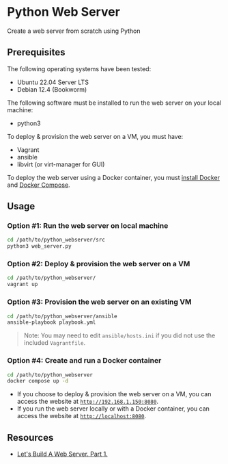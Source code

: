 # Python Web Server

Create a web server from scratch using Python

## Prerequisites

The following operating systems have been tested:

- Ubuntu 22.04 Server LTS
- Debian 12.4 (Bookworm)

The following software must be installed to run the web server on your local machine:

- python3

To deploy & provision the web server on a VM, you must have:

- Vagrant
- ansible
- libvirt (or virt-manager for GUI)

To deploy the web server using a Docker container, you must [install Docker](https://docs.docker.com/engine/install/)
and [Docker Compose](https://docs.docker.com/compose/install/).

## Usage

### Option #1: Run the web server on local machine

```bash
cd /path/to/python_webserver/src
python3 web_server.py
```

### Option #2: Deploy & provision the web server on a VM

```bash
cd /path/to/python_webserver/
vagrant up
```

### Option #3: Provision the web server on an existing VM

```bash
cd /path/to/python_webserver/ansible
ansible-playbook playbook.yml
```

> Note: You may need to edit `ansible/hosts.ini` if you did not use the included `Vagrantfile`.

### Option #4: Create and run a Docker container

```bash
cd /path/to/python_webserver
docker compose up -d
```

- If you choose to deploy & provision the web server on a VM, you can access the website at [`http://192.168.1.150:8080`](http://192.168.1.150:8080).
- If you run the web server locally or with a Docker container, you can access the website at [`http://localhost:8080`](http://localhost:8080).

## Resources

- [Let's Build A Web Server. Part 1.](https://ruslanspivak.com/lsbaws-part1/)
